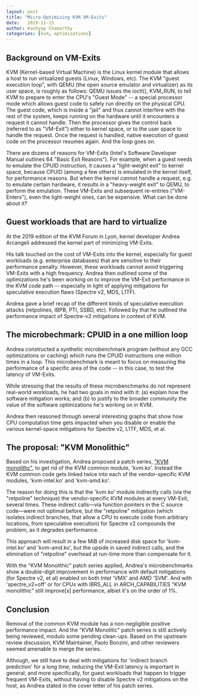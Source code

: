 ```yaml
---
layout: post
title: "Micro-Optimizing KVM VM-Exits"
date:   2019-11-15
author: Kashyap Chamarthy
categories: [kvm, optimizations]
---
```


Background on VM-Exits
----------------------

KVM (Kernel-based Virtual Machine) is the Linux kernel module that
allows a host to run virtualized guests (Linux, Windows, etc).  The KVM
"guest execution loop", with QEMU (the open source emulator and
virtualizer) as its user space, is roughly as follows: QEMU issues the
ioctl(), KVM_RUN, to tell KVM to prepare to enter the CPU's "Guest Mode"
-- a special processor mode which allows guest code to safely run
directly on the physical CPU.  The guest code, which is inside a "jail"
and thus cannot interfere with the rest of the system, keeps running on
the hardware until it encounters a request it cannot handle.  Then the
processor gives the control back (referred to as "VM-Exit") either to
kernel space, or to the user space to handle the request.  Once the
request is handled, native execution of guest code on the processor
resumes again.  And the loop goes on.

There are dozens of reasons for VM-Exits (Intel's Software Developer
Manual outlines 64 "Basic Exit Reasons").  For example, when a guest
needs to emulate the CPUID instruction, it causes a "light-weight exit"
to kernel space, because CPUID (among a few others) is emulated in the
kernel itself, for performance reasons.  But when the kernel _cannot_
handle a request, e.g. to emulate certain hardware, it results in a
"heavy-weight exit" to QEMU, to perform the emulation.  These VM-Exits
and subsequent re-entries ("VM-Enters"), even the light-weight ones, can
be expensive.  What can be done about it?

Guest workloads that are hard to virtualize
-------------------------------------------

At the 2019 edition of the KVM Forum in Lyon, kernel developer Andrea
Arcangeli addressed the kernel part of minimizing VM-Exits.

His talk touched on the cost of VM-Exits into the kernel, especially for
guest workloads (e.g. enterprise databases) that are sensitive to their
performance penalty.  However, these workloads cannot avoid triggering
VM-Exits with a high frequency.  Andrea then outlined some of the
optimizations he's been working on to improve the VM-Exit performance in
the KVM code path -- especially in light of applying mitigations for
speculative execution flaws (Spectre v2, MDS, L1TF).

Andrea gave a brief recap of the different kinds of speculative
execution attacks (retpolines, IBPB, PTI, SSBD, etc).  Followed by that
he outlined the performance impact of Spectre-v2 mitigations in context
of KVM.

The microbechmark: CPUID in a one million loop
----------------------------------------------

Andrea constructed a synthetic microbenchmark program (without any GCC
optimizations or caching) which runs the CPUID instructions one million
times in a loop.  This microbenchmark is meant to focus on measuring the
performance of a specific area of the code -- in this case, to test the
latency of VM-Exits.

While stressing that the results of these microbenchmarks do not
represent real-world workloads, he had two goals in mind with it: (a)
explain how the software mitigation works; and (b) to justify to the
broader community the value of the software optimizations he's working
on in KVM.

Andrea then reasoned through several interesting graphs that show how
CPU computation time gets impacted when you disable or enable the
various kernel-space mitigations for Spectre v2, L1TF, MDS, et al.

The proposal: "KVM Monolithic"
------------------------------

Based on his investigation, Andrea proposed a patch series, ["KVM
monolithc"](https://lwn.net/Articles/800870/), to get rid of the KVM
common module, 'kvm.ko'.  Instead the KVM common code gets linked twice
into each of the vendor-specific KVM modules, 'kvm-intel.ko' and
'kvm-amd.ko'.

The reason for doing this is that the 'kvm.ko' module indirectly calls
(via the "retpoline" technique) the vendor-specific KVM modules at every
VM-Exit, several times.  These indirect calls—via function pointers in
the C source code—were not optimal before, but the "retpoline"
mitigation (which isolates indirect branches, that allow a CPU to
execute code from arbitrary locations, from speculative execution) for
Spectre v2 compounds the problem, as it degrades performance.

This approach will result in a few MiB of increased disk space for
'kvm-intel.ko' and 'kvm-amd.ko', but the upside in saved indirect calls,
and the elimination of "retpoline" overhead at run-time more than
compensate for it.

With the "KVM Monolithic" patch series applied, Andrea's microbenchmarks
show a double-digit improvement in performance with default mitigations
(for Spectre v2, et al) enabled on both Intel 'VMX' and AMD 'SVM'.  And
with 'spectre_v2=off' or for CPUs with IBRS_ALL in ARCH_CAPABILITIES
"KVM monolithic" still improve[s] performance, albiet it's on the order
of 1%.

Conclusion
----------

Removal of the common KVM module has a non-negligible positive
performance impact.  And the "KVM Monolitic" patch series is still
actively being reviewed, modulo some pending clean-ups.  Based on the
upstream review discussion, KVM Maintainer, Paolo Bonzini, and other
reviewers seemed amenable to merge the series.

Although, we still have to deal with mitigations for 'indirect branch
prediction' for a long time, reducing the VM-Exit latency is important
in general; and more specifically, for guest workloads that happen to
trigger frequent VM-Exits, without having to disable Spectre v2
mitigations on the host, as Andrea stated in the cover letter of his
patch series.
